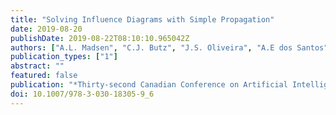```yaml
---
title: "Solving Influence Diagrams with Simple Propagation"
date: 2019-08-20
publishDate: 2019-08-22T08:10:10.965042Z
authors: ["A.L. Madsen", "C.J. Butz", "J.S. Oliveira", "A.E dos Santos"]
publication_types: ["1"]
abstract: ""
featured: false
publication: "*Thirty-second Canadian Conference on Artificial Intelligence (AI)*"
doi: 10.1007/978-3-030-18305-9_6
---
```


